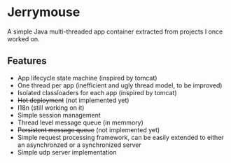 Jerrymouse
==========

A simple Java multi-threaded app container extracted from projects I once worked on. 

## Features
* App lifecycle state machine (inspired by tomcat)
* One thread per app (inefficient and ugly thread model, to be improved)
* Isolated classloaders for each app (inspired by tomcat)
* ~~Hot deployment~~ (not implemented yet)
* I18n (still working on it)
* Simple session management
* Thread level message queue (in memmory)
* ~~Persistent message queue~~ (not implemented yet)
* Simple request processing framework, can be easily extended to either an asynchronzed or a synchronized server
* Simple udp server implementation
